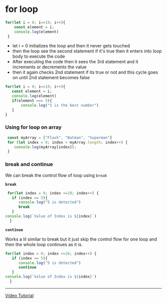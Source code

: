 # for loop
``` javascript
for(let i = 0; i<=10; i++){ 
    const element = i; 
    console.log(element) 
 }
```

 * let i = 0 initializes the loop and then it never gets touched
 * then the loop see the second statement if it's true then it enters into loop body to execute the code
 * After executing the code then it sees the 3rd statement and it increments or decrements the value
 * then it again checks 2nd statement if its true or not and this cycle goes on until 2nd statement becomes false
 
 ``` javascript
 for(let i = 0; i<=10; i++){ 
    const element = i;
    console.log(element)
    if(element === 5){
        console.log("5 is the best number")
    }  
 }
 ```
### Using for loop on array
``` javascript
 const myArray = ["Flash", "Batman", "Superman"]
 for (let index = 0; index < myArray.length; index++) { 
    console.log(myArray[index]);
 }
```

### break and continue
We can break the control flow of loop using `break`

**`break`**

``` javascript
 for(let index = 0; index <=20; index++) {
   if (index == 5){
      console.log("5 is detected")
      break
   }
console.log(`Value of Index is ${index}`)
  }
  ``` 

**`continue`**  

Works a lil similar to break but it just skip the control flow for one loop and then the whole loop continues as it is.

``` javascript
for(let index = 0; index <=20; index++) {
   if (index == 5){
      console.log("5 is detected")
      continue
   }
console.log(`Value of Index is ${index}`)
  } 
  ```
***
[Video Tutorial](https://youtu.be/Y1cpFsXrEgY?si=wrj1-oPZc4c2u_Zw)
